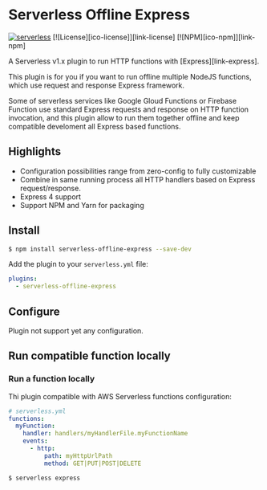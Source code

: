 # Serverless Offline Express

[![serverless](http://public.serverless.com/badges/v3.svg)](http://www.serverless.com)
[![License][ico-license]][link-license]
[![NPM][ico-npm]][link-npm]

A Serverless v1.x plugin to run HTTP functions with [Express][link-express].

This plugin is for you if you want to run offline multiple NodeJS functions, which use request and response Express framework.

Some of serverless services like Google Gloud Functions or Firebase Function use standard Express requests and response on HTTP function invocation, 
and this plugin allow to run them together offline and keep compatible develoment all Express based functions.

## Highlights

* Configuration possibilities range from zero-config to fully customizable
* Combine in same running process all HTTP handlers based on Express request/response.
* Express 4 support
* Support NPM and Yarn for packaging

## Install

```bash
$ npm install serverless-offline-express --save-dev
```

Add the plugin to your `serverless.yml` file:

```yaml
plugins:
  - serverless-offline-express
```

## Configure

Plugin not support yet any configuration.

## Run compatible function locally

### Run a function locally

Thi plugin compatible with AWS Serverless functions configuration:

```yaml
# serverless.yml
functions:
  myFunction:
    handler: handlers/myHandlerFile.myFunctionName
    events:
      - http: 
          path: myHttpUrlPath
          method: GET|PUT|POST|DELETE
```

```bash
$ serverless express
```